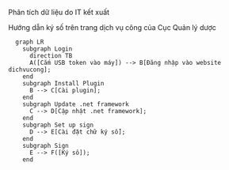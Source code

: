 Phân tích dữ liệu do IT kết xuất

Hướng dẫn ký số trên trang dịch vụ công của Cục Quản lý dược
```mermaid
  graph LR
    subgraph Login
      direction TB
      A([Cắm USB token vào máy]) --> B[Đăng nhập vào website dichvucong];
    end
    subgraph Install Plugin
      B --> C[Cài plugin];
    end
    subgraph Update .net framework
      C --> D[Cập nhật .net framework];
    end
    subgraph Set up sign
      D --> E[Cài đặt chữ ký số];
    end
    subgraph Sign
      E --> F([Ký sô]);
    end
```
